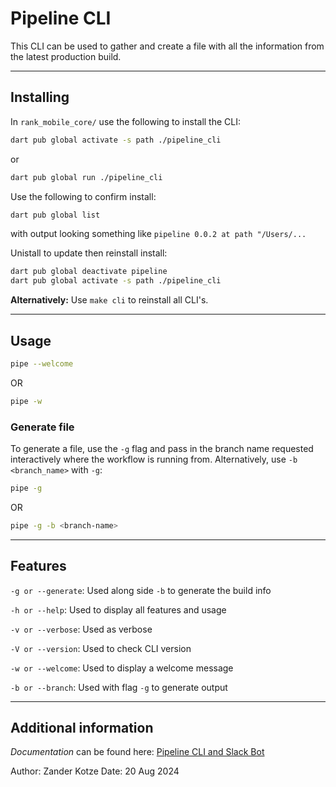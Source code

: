 # Pipeline CLI

This CLI can be used to gather and create a file with all the  information from the latest production build.

---

## Installing

In ``rank_mobile_core/`` use the following to install the CLI:

```bash
dart pub global activate -s path ./pipeline_cli
```

or

```sh
dart pub global run ./pipeline_cli
```

Use the following to confirm install:

```bash
dart pub global list  
```

with output looking something like `pipeline 0.0.2 at path "/Users/...`

Unistall to update then reinstall install:

```bash
dart pub global deactivate pipeline  
dart pub global activate -s path ./pipeline_cli
```

**Alternatively:**
Use `make cli` to reinstall all CLI's.

---

## Usage

```bash
pipe --welcome
```

OR

```bash
pipe -w
```

### Generate file

To generate a file, use the `-g` flag and pass in the branch name requested interactively where the workflow is running from. Alternatively, use `-b <branch_name>` with `-g`:

```sh
pipe -g
```

OR

```sh
pipe -g -b <branch-name>
```

---

## Features

`-g or --generate`: Used along side `-b` to generate the build info

`-h or --help`: Used to display all features and usage

`-v or --verbose`: Used as verbose

`-V or --version`: Used to check CLI version

`-w or --welcome`: Used to display a welcome message

`-b or --branch`: Used with flag `-g` to generate output

---

## Additional information

_Documentation_ can be found here: [Pipeline CLI and Slack Bot](https://daubltd.atlassian.net/wiki/x/OACMMzI)

Author: Zander Kotze
Date: 20 Aug 2024
